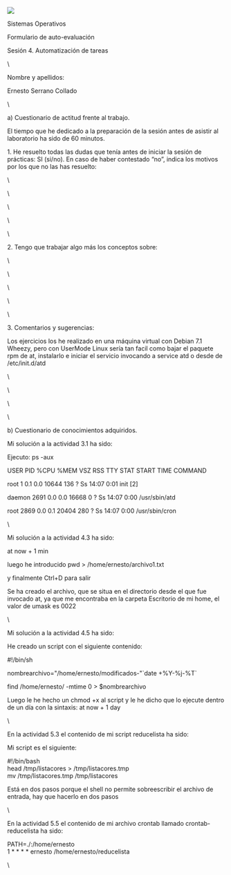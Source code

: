 ![](Pictures/100002010000041A00000042C7CB0DFF.png)

Sistemas Operativos

Formulario de auto-evaluación

Sesión 4. Automatización de tareas

\

Nombre y apellidos:

Ernesto Serrano Collado

\

​a) Cuestionario de actitud frente al trabajo.

El tiempo que he dedicado a la preparación de la sesión antes de asistir
al laboratorio ha sido de 60 minutos.

​1. He resuelto todas las dudas que tenía antes de iniciar la sesión de
prácticas: SI (si/no). En caso de haber contestado “no”, indica los
motivos por los que no las has resuelto:

\

\

\

\

\

​2. Tengo que trabajar algo más los conceptos sobre:

\

\

\

\

\

​3. Comentarios y sugerencias:

Los ejercicios los he realizado en una máquina virtual con Debian 7.1
Wheezy, pero con UserMode Linux sería tan facil como bajar el paquete
rpm de at, instalarlo e iniciar el servicio invocando a service atd o
desde de /etc/init.d/atd

\

\

\

\

​b) Cuestionario de conocimientos adquiridos.

Mi solución a la actividad 3.1 ha sido:

Ejecuto: ps -aux

USER PID %CPU %MEM VSZ RSS TTY STAT START TIME COMMAND

root 1 0.1 0.0 10644 136 ? Ss 14:07 0:01 init [2]

daemon 2691 0.0 0.0 16668 0 ? Ss 14:07 0:00 /usr/sbin/atd

root 2869 0.0 0.1 20404 280 ? Ss 14:07 0:00 /usr/sbin/cron

\

Mi solución a la actividad 4.3 ha sido:

at now + 1 min

luego he introducido pwd \> /home/ernesto/archivo1.txt

y finalmente Ctrl+D para salir

Se ha creado el archivo, que se situa en el directorio desde el que fue
invocado at, ya que me encontraba en la carpeta Escritorio de mi home,
el valor de umask es 0022

\

Mi solución a la actividad 4.5 ha sido:

He creado un script con el siguiente contenido:

\#!/bin/sh

nombrearchivo="/home/ernesto/modificados-"\`date +%Y-%j-%T\`

find /home/ernesto/ -mtime 0 \> \$nombrearchivo

Luego le he hecho un chmod +x al script y le he dicho que lo ejecute
dentro de un día con la sintaxis: at now + 1 day

\

En la actividad 5.3 el contenido de mi script reducelista ha sido:

Mi script es el siguiente:

\#!/bin/bash\
head /tmp/listacores \> /tmp/listacores.tmp\
mv /tmp/listacores.tmp /tmp/listacores

Está en dos pasos porque el shell no permite sobreescribir el archivo de
entrada, hay que hacerlo en dos pasos

\

En la actividad 5.5 el contenido de mi archivo crontab llamado
crontab-reducelista ha sido:

PATH=./:/home/ernesto\
1 \* \* \* \* ernesto /home/ernesto/reducelista

\
